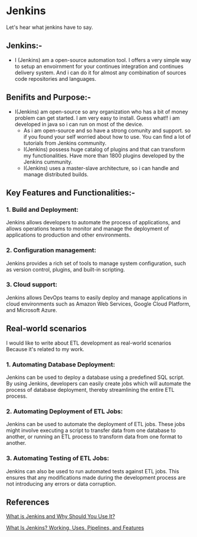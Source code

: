 # Jenkins
Let's hear what jenkins have to say. 

## Jenkins:-
- I (Jenkins) am a open-source automation tool. I offers a very simple way to setup an envoirnment for your continues integration and continues delivery system. And i can do it for almost any combination of sources code repositories and languages.

## Benifits and Purpose:-
- I(Jenkins) am open-source so any organization who has a bit of money problem can get started. I am very easy to install. Guess what!! i am developed in java so i can run on most of the device.
	- As i am open-source and so have a strong comunity and support. so if you found your self worried about how to use. You can find a lot of tutorials from Jenkins community.
	- I(Jenkins) possess huge catalog of plugins and that can transform my functionalities. Have more than 1800 plugins developed by the Jenkins cummunity.
	- I(Jenkins) uses a master-slave architecture, so i can handle and manage distributed builds.

## Key Features and Functionalities:- 
 ### 1. Build and Deployment: 
Jenkins allows developers to automate the process of applications, and allows operations teams to monitor and manage the deployment of applications to production and other environments.

 ### 2. Configuration management: 
 Jenkins provides a rich set of tools to manage system configuration, such as version control, plugins, and built-in scripting.

 ### 3. Cloud support:
 Jenkins allows DevOps teams to easily deploy and manage applications in cloud environments such as Amazon Web Services, Google Cloud Platform, and Microsoft Azure.

## Real-world scenarios
I would like to write about ETL development as real-world scenarios Because it's related to my work.

### 1. Automating Database Deployment: 	
Jenkins can be used to deploy a database using a predefined SQL script. By using Jenkins, developers can easily create jobs which will automate the process of database deployment, thereby streamlining the entire ETL process.

### 2. Automating Deployment of ETL Jobs: 
Jenkins can be used to automate the deployment of ETL jobs. These jobs might involve executing a script to transfer data from one database to another, or running an ETL process to transform data from one format to another.

### 3. Automating Testing of ETL Jobs:
Jenkins can also be used to run automated tests against ETL jobs. This ensures that any modifications made during the development process are not introducing any errors or data corruption.
	
	
## References
[What is Jenkins and Why Should You Use It?](https://www.jobsity.com/blog/what-is-jenkins-and-why-should-you-use-it)

[What Is Jenkins? Working, Uses, Pipelines, and Features](https://www.spiceworks.com/tech/devops/articles/what-is-jenkins/#_002)
